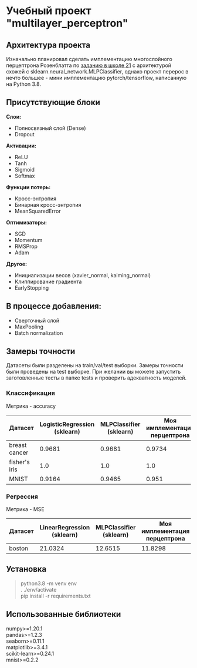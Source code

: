 # Учебный проект "multilayer_perceptron"

## Архитектура проекта
Изначально планировал сделать имплементацию многослойного перцептрона Розенблатта по [заданию в школе 21](docs/subject.pdf) с архитектурой схожей с sklearn.neural_network.MLPClassifier, 
однако проект перерос в нечто большее - мини имплементацию pytorch/tensorflow, написанную на Python 3.8.

## Присутствующие блоки
**Слои:**  
* Полносвязный слой (Dense)  
* Dropout
  
**Активации:**  
* ReLU  
* Tanh  
* Sigmoid  
* Softmax  
  
**Функции потерь:**  
* Кросс-энтропия
* Бинарная кросс-энтропия
* MeanSquaredError  

**Оптимизаторы:**
* SGD
* Momentum
* RMSProp
* Adam

**Другое:**
* Инициализации весов (xavier_normal, kaiming_normal)
* Клиппирование градиента
* EarlyStopping  

## В процессе добавления:

* Сверточный слой
* MaxPooling
* Batch normalization

## Замеры точности

Датасеты были разделены на train/val/test выборки. Замеры точности были проведены на test выборке.
При желании вы можете запустить заготовленные тесты в папке tests и проверить адекватность моделей.

### Классификация

Метрика - accuracy

Датасет | LogisticRegression (sklearn) | MLPClassifier (sklearn) | Моя имплементация перцептрона
--- | --- | --- | ---
breast cancer | 0.9681 | 0.9681 | 0.9734 |
fisher's iris | 1.0 | 1.0 | 1.0 |
MNIST | 0.9164 |0.9465 | 0.951 |

### Регрессия

Метрика - MSE

Датасет | LinearRegression (sklearn) | MLPClassifier (sklearn) | Моя имплементация перцептрона
--- | --- | --- | ---
boston | 21.0324 | 12.6515 | 11.8298 |

## Установка
>python3.8 -m venv env  
>. ./env/activate  
>pip install -r requirements.txt

## Использованные библиотеки
numpy>=1.20.1  
pandas>=1.2.3  
seaborn>=0.11.1  
matplotlib>=3.4.1  
scikit-learn>=0.24.1  
mnist>=0.2.2  
